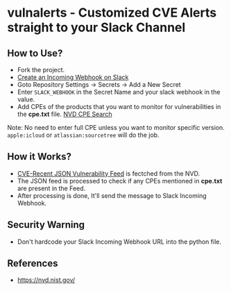 # vulnalerts - Customized CVE Alerts straight to your Slack Channel

## How to Use?
- Fork the project.
- [Create an Incoming Webhook on Slack](https://slack.com/intl/en-in/help/articles/115005265063-Incoming-WebHooks-for-Slack)
- Goto Repository Settings -> Secrets -> Add a New Secret
- Enter ```SLACK_WEBHOOK``` in the Secret Name and your slack webhook in the value.
- Add CPEs of the products that you want to monitor for vulnerabilities in the **cpe.txt** file. [NVD CPE Search](https://nvd.nist.gov/products/cpe/search)

Note: No need to enter full CPE unless you want to monitor specific version. ```apple:icloud``` or ```atlassian:sourcetree``` will do the job.

## How it Works?
- [CVE-Recent JSON Vulnerability Feed](https://nvd.nist.gov/feeds/json/cve/1.1/nvdcve-1.1-recent.json.gz) is fectched from the NVD.
- The JSON feed is processed to check if any CPEs mentioned in **cpe.txt** are present in the Feed.
- After processing is done, It'll send the message to Slack Incoming Webhook.

## Security Warning
- Don't hardcode your Slack Incoming Webhook URL into the python file.

## References
- https://nvd.nist.gov/
